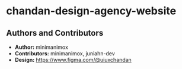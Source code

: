 # chandan-design-agency-website

## Authors and Contributors

- **Author:** minimanimox
- **Contributors:** minimanimox, juniahn-dev
- **Design:** https://www.figma.com/@uiuxchandan
